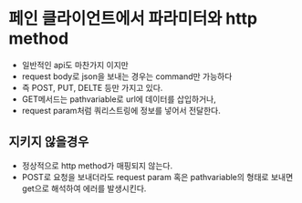 # 페인 클라이언트에서 파라미터와 http method
* 일반적인 api도 마찬가지 이지만
* request body로 json을 보내는 경우는 command만 가능하다
* 즉 POST, PUT, DELTE 등만 가지고 있다.
* GET메서드는 pathvariable로 url에 데이터를 삽입하거나,
* request param처럼 쿼리스트링에 정보를 넣어서 전달한다.

## 지키지 않을경우
* 정상적으로 http method가 매핑되지 않는다.
* POST로 요청을 보내더라도 request param 혹은 pathvariable의 형태로 보내면 get으로 해석하여 에러를 발생시킨다.